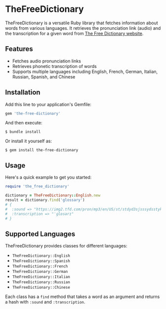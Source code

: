 # TheFreeDictionary

TheFreeDictionary is a versatile Ruby library that fetches information about words from various languages. It retrieves the pronunciation link (audio) and the transcription for a given word from [The Free Dictionary website](https://www.thefreedictionary.com).

## Features

- Fetches audio pronunciation links
- Retrieves phonetic transcription of words
- Supports multiple languages including English, French, German, Italian, Russian, Spanish, and Chinese

## Installation

Add this line to your application's Gemfile:

```ruby
gem 'the-free-dictionary'
```

And then execute:

```shell
$ bundle install
```

Or install it yourself as:

```shell
$ gem install the-free-dictionary
```

## Usage

Here's a quick example to get you started:

```ruby
require 'the_free_dictionary'

dictionary = TheFreeDictionary::English.new
result = dictionary.find('glossary') 
# {
#  :sound => "https://img2.tfd.com/pron/mp3/en/US/st/stdyd3sjsssydsstykgk.mp3",
#  :transcription => "ˈɡlɒsərɪ"
# }
```

## Supported Languages

TheFreeDictionary provides classes for different languages:
- `TheFreeDictionary::English`
- `TheFreeDictionary::Spanish`
- `TheFreeDictionary::French`
- `TheFreeDictionary::German`
- `TheFreeDictionary::Italian`
- `TheFreeDictionary::Russian`
- `TheFreeDictionary::Chinese`

Each class has a `find` method that takes a word as an argument and returns a hash with `:sound` and `:transcription`.
